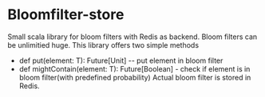 # Bloomfilter-store
Small scala library for bloom filters with Redis as backend.
Bloom filters can be unlimitied huge.
This library offers two simple methods
* def put(element: T): Future[Unit] -- put element in bloom filter
* def mightContain(element: T): Future[Boolean] - check if element is in bloom filter(with predefined probability)
Actual bloom filter is stored in Redis.
